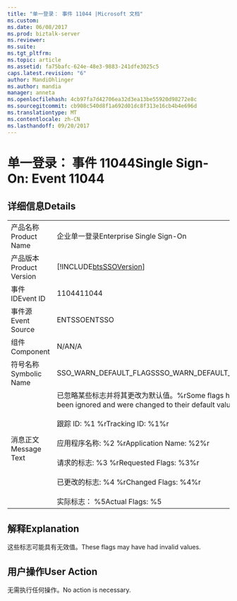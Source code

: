 ```yaml
---
title: "单一登录： 事件 11044 |Microsoft 文档"
ms.custom: 
ms.date: 06/08/2017
ms.prod: biztalk-server
ms.reviewer: 
ms.suite: 
ms.tgt_pltfrm: 
ms.topic: article
ms.assetid: fa75bafc-624e-48e3-9883-241dfe3025c5
caps.latest.revision: "6"
author: MandiOhlinger
ms.author: mandia
manager: anneta
ms.openlocfilehash: 4cb97fa7d42706ea32d3ea13be55920d98272e8c
ms.sourcegitcommit: cb908c540d8f1a692d01dc8f313e16cb4b4e696d
ms.translationtype: MT
ms.contentlocale: zh-CN
ms.lasthandoff: 09/20/2017
---
```

# <a name="single-sign-on-event-11044"></a><span data-ttu-id="10293-102">单一登录： 事件 11044</span><span class="sxs-lookup"><span data-stu-id="10293-102">Single Sign-On: Event 11044</span></span>
## <a name="details"></a><span data-ttu-id="10293-103">详细信息</span><span class="sxs-lookup"><span data-stu-id="10293-103">Details</span></span>  
  
|||  
|-|-|  
|<span data-ttu-id="10293-104">产品名称</span><span class="sxs-lookup"><span data-stu-id="10293-104">Product Name</span></span>|<span data-ttu-id="10293-105">企业单一登录</span><span class="sxs-lookup"><span data-stu-id="10293-105">Enterprise Single Sign-On</span></span>|  
|<span data-ttu-id="10293-106">产品版本</span><span class="sxs-lookup"><span data-stu-id="10293-106">Product Version</span></span>|[!INCLUDE[btsSSOVersion](../includes/btsssoversion-md.md)]|  
|<span data-ttu-id="10293-107">事件 ID</span><span class="sxs-lookup"><span data-stu-id="10293-107">Event ID</span></span>|<span data-ttu-id="10293-108">11044</span><span class="sxs-lookup"><span data-stu-id="10293-108">11044</span></span>|  
|<span data-ttu-id="10293-109">事件源</span><span class="sxs-lookup"><span data-stu-id="10293-109">Event Source</span></span>|<span data-ttu-id="10293-110">ENTSSO</span><span class="sxs-lookup"><span data-stu-id="10293-110">ENTSSO</span></span>|  
|<span data-ttu-id="10293-111">组件</span><span class="sxs-lookup"><span data-stu-id="10293-111">Component</span></span>|<span data-ttu-id="10293-112">N/A</span><span class="sxs-lookup"><span data-stu-id="10293-112">N/A</span></span>|  
|<span data-ttu-id="10293-113">符号名称</span><span class="sxs-lookup"><span data-stu-id="10293-113">Symbolic Name</span></span>|<span data-ttu-id="10293-114">SSO_WARN_DEFAULT_FLAGS</span><span class="sxs-lookup"><span data-stu-id="10293-114">SSO_WARN_DEFAULT_FLAGS</span></span>|  
|<span data-ttu-id="10293-115">消息正文</span><span class="sxs-lookup"><span data-stu-id="10293-115">Message Text</span></span>|<span data-ttu-id="10293-116">已忽略某些标志并将其更改为默认值。%r</span><span class="sxs-lookup"><span data-stu-id="10293-116">Some flags have been ignored and were changed to their default values.%r</span></span><br /><br /> <span data-ttu-id="10293-117">跟踪 ID: %1 %r</span><span class="sxs-lookup"><span data-stu-id="10293-117">Tracking ID: %1%r</span></span><br /><br /> <span data-ttu-id="10293-118">应用程序名称: %2 %r</span><span class="sxs-lookup"><span data-stu-id="10293-118">Application Name: %2%r</span></span><br /><br /> <span data-ttu-id="10293-119">请求的标志: %3 %r</span><span class="sxs-lookup"><span data-stu-id="10293-119">Requested Flags: %3%r</span></span><br /><br /> <span data-ttu-id="10293-120">已更改的标志: %4 %r</span><span class="sxs-lookup"><span data-stu-id="10293-120">Changed Flags: %4%r</span></span><br /><br /> <span data-ttu-id="10293-121">实际标志： %5</span><span class="sxs-lookup"><span data-stu-id="10293-121">Actual Flags: %5</span></span>|  
  
## <a name="explanation"></a><span data-ttu-id="10293-122">解释</span><span class="sxs-lookup"><span data-stu-id="10293-122">Explanation</span></span>  
 <span data-ttu-id="10293-123">这些标志可能具有无效值。</span><span class="sxs-lookup"><span data-stu-id="10293-123">These flags may have had invalid values.</span></span>  
  
## <a name="user-action"></a><span data-ttu-id="10293-124">用户操作</span><span class="sxs-lookup"><span data-stu-id="10293-124">User Action</span></span>  
 <span data-ttu-id="10293-125">无需执行任何操作。</span><span class="sxs-lookup"><span data-stu-id="10293-125">No action is necessary.</span></span>